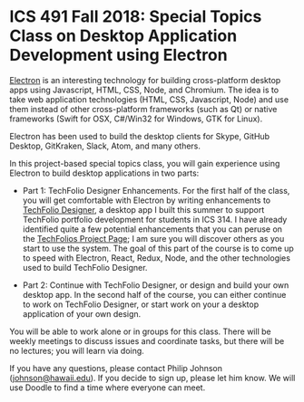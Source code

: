 # ICS 491 Fall 2018: Special Topics Class on Desktop Application Development using Electron

[Electron](https://electronjs.org/) is an interesting technology for building cross-platform desktop apps using Javascript, HTML, CSS, Node, and Chromium.  The idea is to take web application technologies (HTML, CSS, Javascript, Node) and use them instead of other cross-platform frameworks (such as Qt) or native frameworks (Swift for OSX, C#/Win32 for Windows, GTK for Linux).

Electron has been used to build the desktop clients for Skype, GitHub Desktop, GitKraken, Slack, Atom, and many others.  

In this project-based special topics class, you will gain experience using Electron to build desktop applications in two parts:

* Part 1:  TechFolio Designer Enhancements.  For the first half of the class, you will get comfortable with Electron by writing enhancements to [TechFolio Designer](http://techfolios.github.io/designer.html), a desktop app I built this summer to support TechFolio portfolio development for students in ICS 314.  I have already identified quite a few potential enhancements that you can peruse on the [TechFolios Project Page](https://github.com/techfolios/techfoliodesigner/projects/1); I am sure you will discover others as you start to use the system. The goal of this part of the course is to come up to speed with Electron, React, Redux, Node, and the other technologies used to build TechFolio Designer.

* Part 2: Continue with TechFolio Designer, or design and build your own desktop app.  In the second half of the course, you can either continue to work on TechFolio Designer, or start work on your a desktop application of your own design. 

You will be able to work alone or in groups for this class.  There will be weekly meetings to discuss issues and coordinate tasks, but there will be no lectures; you will learn via doing.

If you have any questions, please contact Philip Johnson (johnson@hawaii.edu).  If you decide to sign up, please let him know. We will use Doodle to find a time where everyone can meet.   




